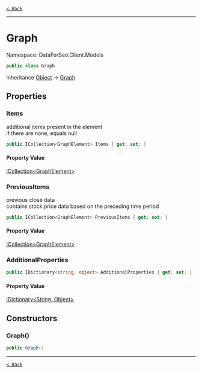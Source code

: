 [`< Back`](./)

---

# Graph

Namespace: DataForSeo.Client.Models

```csharp
public class Graph
```

Inheritance [Object](https://docs.microsoft.com/en-us/dotnet/api/system.object) → [Graph](./dataforseo.client.models.graph)

## Properties

### **Items**

additional items present in the element
 <br>if there are none, equals null

```csharp
public ICollection<GraphElement> Items { get; set; }
```

#### Property Value

[ICollection&lt;GraphElement&gt;](./dataforseo.client.models.graphelement)<br>

### **PreviousItems**

previous close data
 <br>contains stock price data based on the preceding time period

```csharp
public ICollection<GraphElement> PreviousItems { get; set; }
```

#### Property Value

[ICollection&lt;GraphElement&gt;](./dataforseo.client.models.graphelement)<br>

### **AdditionalProperties**

```csharp
public IDictionary<string, object> AdditionalProperties { get; set; }
```

#### Property Value

[IDictionary&lt;String, Object&gt;](https://docs.microsoft.com/en-us/dotnet/api/system.collections.generic.idictionary-2)<br>

## Constructors

### **Graph()**

```csharp
public Graph()
```

---

[`< Back`](./)
